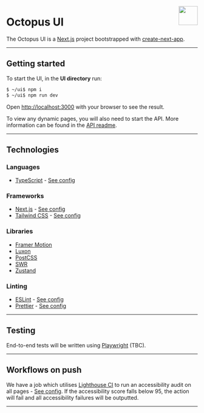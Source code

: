 <img src="https://www.jisc.ac.uk/sites/all/themes/jisc_clean/img/jisc-logo.svg" align="right" width=50 height=50/><h1 align="left">Octopus UI</h1>

The Octopus UI is a [Next.js](https://nextjs.org/) project bootstrapped with [create-next-app](https://github.com/vercel/next.js/tree/canary/packages/create-next-app).

---

## Getting started

To start the UI, in the **UI directory** run:

```bash
$ ~/ui$ npm i
$ ~/ui$ npm run dev
```

Open [http://localhost:3000](http://localhost:3000) with your browser to see the result.

To view any dynamic pages, you will also need to start the API. More information can be found in the [API readme](../api/README.md).

---

## Technologies

### Languages

-   [TypeScript]('https://www.typescriptlang.org/') - [See config]('./tsconfig.json')

### Frameworks

-   [Next.js]('https://nextjs.org/') - [See config]('./next.config.js')
-   [Tailwind CSS]('https://tailwindcss.com/') - [See config]('./tailwind.config.js')

### Libraries

-   [Framer Motion]('https://www.framer.com/motion/')
-   [Luxon]('https://moment.github.io/luxon/')
-   [PostCSS]('https://postcss.org/')
-   [SWR]('https://swr.vercel.app/')
-   [Zustand]('https://github.com/pmndrs/zustand/')

### Linting

-   [ESLint]('https://eslint.org/') - [See config]('./.eslintrc.json')
-   [Prettier]('https://prettier.io/') - [See config]('./.prettierrc.json')

---

## Testing

End-to-end tests will be written using [Playwright](https://playwright.dev/) (TBC).

---

## Workflows on push

We have a job which utilises [Lighthouse CI]('https://github.com/GoogleChrome/lighthouse-ci') to run an accessibility audit on all pages - [See config]('./lighthouserc.js'). If the accessibility score falls below 95, the action will fail and all accessibility failures will be outputted.

---
